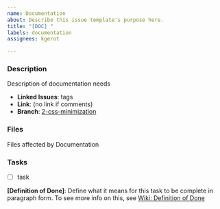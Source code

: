 ```yaml
---
name: Documentation
about: Describe this issue template's purpose here.
title: "[DOC] "
labels: documentation
assignees: kgerot

---
```


### Description

Description of documentation needs

- **Linked Issues**: tags
- **Link**: (no link if comments)
- **Branch**: [2-css-minimization](https://github.com/kgerot/electron-boilerplate/tree/2-css-minimization)

### Files

Files affected by Documentation

### Tasks

- [ ] task

**[Definition of Done]**:  Define what it means for this task to be complete in paragraph form. To see more info on this, see [Wiki: Definition of Done](https://github.com/kgerot/electron-boilerplate/wiki/Definition-of-Done)
